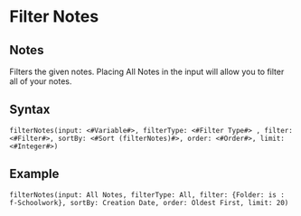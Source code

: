 # Filter Notes

## Notes
Filters the given notes. Placing All Notes in the input will allow you to filter all of your notes.

## Syntax

```
filterNotes(input: <#Variable#>, filterType: <#Filter Type#> , filter: <#Filter#>, sortBy: <#Sort (filterNotes)#>, order: <#Order#>, limit: <#Integer#>)
```

## Example
```
filterNotes(input: All Notes, filterType: All, filter: {Folder: is : f-Schoolwork}, sortBy: Creation Date, order: Oldest First, limit: 20)
```